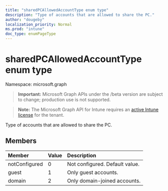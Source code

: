 ```yaml
---
title: "sharedPCAllowedAccountType enum type"
description: "Type of accounts that are allowed to share the PC."
author: "dougeby"
localization_priority: Normal
ms.prod: "intune"
doc_type: enumPageType
---
```


# sharedPCAllowedAccountType enum type

Namespace: microsoft.graph

> **Important:** Microsoft Graph APIs under the /beta version are subject to change; production use is not supported.

> **Note:** The Microsoft Graph API for Intune requires an [active Intune license](https://go.microsoft.com/fwlink/?linkid=839381) for the tenant.

Type of accounts that are allowed to share the PC.

## Members
|Member|Value|Description|
|:---|:---|:---|
|notConfigured|0|Not configured. Default value.|
|guest|1|Only guest accounts.|
|domain|2|Only domain-joined accounts.|




